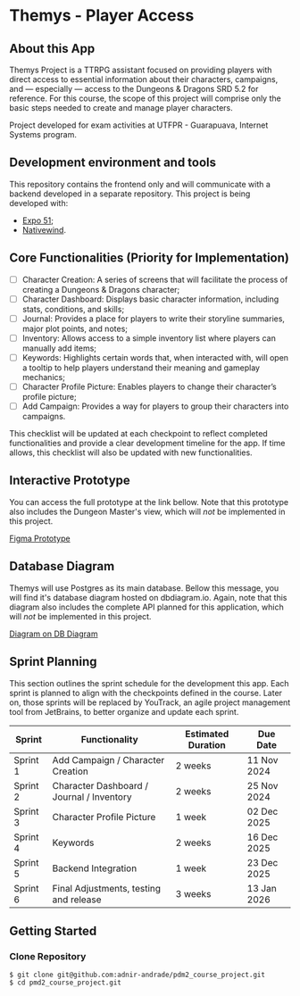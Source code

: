 # Themys - Player Access

## About this App

Themys Project is a TTRPG assistant focused on providing players with direct access to essential information about their characters, campaigns, and — especially — access to the Dungeons & Dragons SRD 5.2 for reference. For this course, the scope of this project will comprise only the basic steps needed to create and manage player characters.

Project developed for exam activities at UTFPR - Guarapuava, Internet Systems program.

## Development environment and tools

This repository contains the frontend only and will communicate with a backend developed in a separate repository. This project is being developed with:

- [Expo 51](https://expo.dev/);
- [Nativewind](https://www.nativewind.dev/).

## Core Functionalities (Priority for Implementation)

- [ ] Character Creation: A series of screens that will facilitate the process of creating a Dungeons & Dragons character;
- [ ] Character Dashboard: Displays basic character information, including stats, conditions, and skills;
- [ ] Journal: Provides a place for players to write their storyline summaries, major plot points, and notes;
- [ ] Inventory: Allows access to a simple inventory list where players can manually add items;
- [ ] Keywords: Highlights certain words that, when interacted with, will open a tooltip to help players understand their meaning and gameplay mechanics;
- [ ] Character Profile Picture: Enables players to change their character’s profile picture;
- [ ] Add Campaign: Provides a way for players to group their characters into campaigns.

This checklist will be updated at each checkpoint to reflect completed functionalities and provide a clear development timeline for the app. If time allows, this checklist will also be updated with new functionalities.

## Interactive Prototype

You can access the full prototype at the link bellow. Note that this prototype also includes the Dungeon Master's view, which will _not_ be implemented in this project.

[Figma Prototype](https://www.figma.com/proto/SrQJozaia8PIFqpcG9C8YB/Themis?node-id=978-3057&node-type=frame&t=RAgKJZajLkuNOlV6-0&scaling=scale-down&content-scaling=fixed&page-id=978%3A2765&starting-point-node-id=978%3A3057)

## Database Diagram

Themys will use Postgres as its main database. Bellow this message, you will find it's database diagram hosted on dbdiagram.io. Again, note that this diagram also includes the complete API planned for this application, which will _not_ be implemented in this project.

[Diagram on DB Diagram](https://dbdiagram.io/d/themys_tcc-66eb48f5a0828f8aa64e39e9)

## Sprint Planning

This section outlines the sprint schedule for the development this app. Each sprint is planned to align with the checkpoints defined in the course.
Later on, those sprints will be replaced by YouTrack, an agile project management tool from JetBrains, to better organize and update each sprint.

| **Sprint** | **Functionality**                           | **Estimated Duration** | **Due Date**     |
|------------|---------------------------------------------|------------------------|------------------|
| Sprint 1   | Add Campaign / Character Creation           | 2 weeks                 | 11 Nov 2024      |
| Sprint 2   | Character Dashboard / Journal / Inventory   | 2 weeks                 | 25 Nov 2024      |
| Sprint 3   | Character Profile Picture                   | 1 week                  | 02 Dec 2025      |
| Sprint 4   | Keywords                                    | 2 weeks                 | 16 Dec 2025      |
| Sprint 5   | Backend Integration                         | 1 week                  | 23 Dec 2025      |
| Sprint 6   | Final Adjustments, testing and release      | 3 weeks                 | 13 Jan 2026      |

## Getting Started

### Clone Repository

```
$ git clone git@github.com:adnir-andrade/pdm2_course_project.git
$ cd pmd2_course_project.git
```

